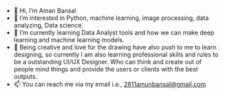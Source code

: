 - 👋 Hi, I’m Aman Bansal
- 👀 I’m interested in Python, machine learning, image processing, data analyzing, Data science.
- 🌱 I’m currently learning Data Analyst tools and how we can make deep learning and machine learning models.
- 🌱 Being creative and love for the drawing have also push to me to learn designing, so currently I am also learning professional skills and rules to be a outstanding UI/UX Designer. Who can think and create out of people mind things and provide the users or clients with the best outputs. 
- 📫 You can reach me via my email i.e., 2611amunbansal@gmail.com

<!---
Awanmistcuber/Awanmistcuber is a ✨ special ✨ repository because its `README.md` (this file) appears on your GitHub profile.
You can click the Preview link to take a look at your changes.
--->
